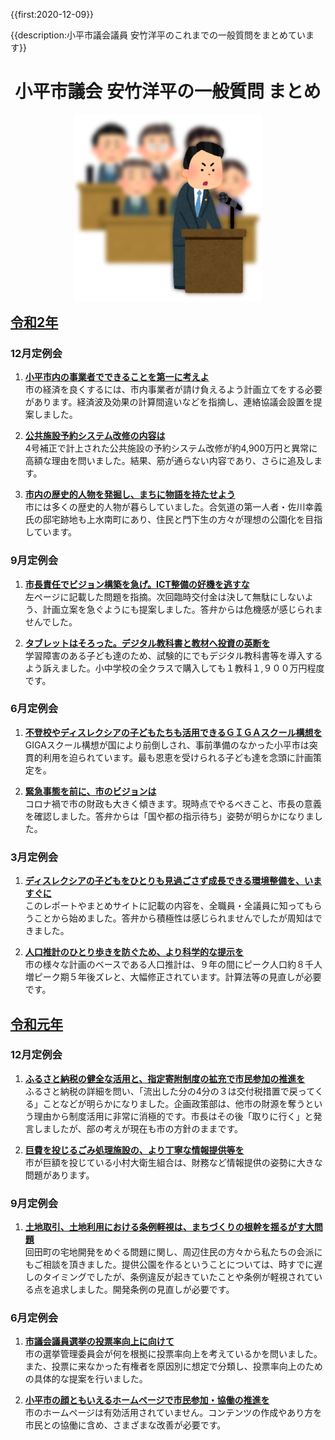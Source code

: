 {{first:2020-12-09}}

{{description:小平市議会議員 安竹洋平のこれまでの一般質問をまとめています}}

<style>
  h1 {
    text-align:center;
  }
  h2 {
    text-decoration: underline;
  }
  h2:first-of-type {
    margin: 0;
  }
</style>

# 小平市議会 安竹洋平の一般質問 まとめ

<p style="text-align:center">
<img src="./ippan-situmon.png" />
</p>


## 令和2年

### 12月定例会

1. **[小平市内の事業者でできることを第一に考えよ <i class="fa fa-caret-right" aria-hidden="true"></i>](./r2/12-gatu.md)**  
 市の経済を良くするには、市内事業者が請け負えるよう計画立てをする必要があります。経済波及効果の計算間違いなどを指摘し、連絡協議会設置を提案しました。

1. **[公共施設予約システム改修の内容は <i class="fa fa-caret-right" aria-hidden="true"></i>](./r2/12-gatu.md)**  
4号補正で計上された公共施設の予約システム改修が約4,900万円と異常に高額な理由を問いました。結果、筋が通らない内容であり、さらに追及します。

1. **[市内の歴史的人物を発掘し、まちに物語を持たせよう <i class="fa fa-caret-right" aria-hidden="true"></i>](./r2/12-gatu.md)**  
市には多くの歴史的人物が暮らしていました。合気道の第一人者・佐川幸義氏の邸宅跡地も上水南町にあり、住民と門下生の方々が理想の公園化を目指しています。

### 9月定例会
1. **[市長責任でビジョン構築を急げ。ICT整備の好機を逃すな <i class="fa fa-caret-right" aria-hidden="true"></i>](./r2/9-gatu.md)**  
左ページに記載した問題を指摘。次回臨時交付金は決して無駄にしないよう、計画立案を急ぐようにも提案しました。答弁からは危機感が感じられませんでした。

1. **[タブレットはそろった。デジタル教科書と教材へ投資の英断を <i class="fa fa-caret-right" aria-hidden="true"></i>](./r2/9-gatu.md)**  
学習障害のある子ども達のため、試験的にでもデジタル教科書等を導入するよう訴えました。小中学校の全クラスで購入しても１教科１,９００万円程度です。

### 6月定例会

1. **[不登校やディスレクシアの子どもたちも活用できるＧＩＧＡスクール構想を <i class="fa fa-caret-right" aria-hidden="true"></i>](./r2/6-gatu.md)**  
GIGAスクール構想が国により前倒しされ、事前準備のなかった小平市は突貫的利用を迫られています。最も恩恵を受けられる子ども達を念頭に計画策定を。

1. **[緊急事態を前に、市のビジョンは <i class="fa fa-caret-right" aria-hidden="true"></i>](./r2/6-gatu.md)**  
コロナ禍で市の財政も大きく傾きます。現時点でやるべきこと、市長の意義を確認しました。答弁からは「国や都の指示待ち」姿勢が明らかになりました。

### 3月定例会

1. **[ディスレクシアの子どもをひとりも見過ごさず成長できる環境整備を、いますぐに <i class="fa fa-caret-right" aria-hidden="true"></i>](./r2/3-gatu.md)**  
このレポートやまとめサイトに記載の内容を、全職員・全議員に知ってもらうことから始めました。答弁から積極性は感じられませんでしたが周知はできました。

1. **[人口推計のひとり歩きを防ぐため、より科学的な提示を <i class="fa fa-caret-right" aria-hidden="true"></i>](./r2/3-gatu.md)**  
市の様々な計画のベースである人口推計は、９年の間にピーク人口約８千人増ピーク期５年後ズレと、大幅修正されています。計算法等の見直しが必要です。

## 令和元年

### 12月定例会

1. **[ふるさと納税の健全な活用と、指定寄附制度の拡充で市民参加の推進を <i class="fa fa-caret-right" aria-hidden="true"></i>](./r1/12-gatu.md)**  
ふるさと納税の詳細を問い、「流出した分の4分の３は交付税措置で戻ってくる」ことなどが明らかになりました。企画政策部は、他市の財源を奪うという理由から制度活用に非常に消極的です。市長はその後「取りに行く」と発言しましたが、部の考えが現在も市の方針のままです。

1. **[巨費を投じるごみ処理施設の、より丁寧な情報提供等を <i class="fa fa-caret-right" aria-hidden="true"></i>](./r1/12-gatu.md)**  
市が巨額を投じている小村大衛生組合は、財務など情報提供の姿勢に大きな問題があります。

### 9月定例会

1. **[土地取引、土地利用における条例軽視は、まちづくりの根幹を揺るがす大問題 <i class="fa fa-caret-right" aria-hidden="true"></i>](./r1/9-gatu.md)**  
回田町の宅地開発をめぐる問題に関し、周辺住民の方々から私たちの会派にもご相談を頂きました。提供公園を作るということについては、時すでに遅しのタイミングでしたが、条例違反が起きていたことや条例が軽視されている点を追求しました。開発条例の見直しが必要です。


### 6月定例会

1. **[市議会議員選挙の投票率向上に向けて <i class="fa fa-caret-right" aria-hidden="true"></i>](./r1/6-gatu.md)**  
市の選挙管理委員会が何を根拠に投票率向上を考えているかを問いました。また、投票に来なかった有権者を原因別に想定で分類し、投票率向上のための具体的な提案を行いました。

1. **[小平市の顔ともいえるホームページで市民参加・協働の推進を <i class="fa fa-caret-right" aria-hidden="true"></i>](./r1/6-gatu.md)**  
市のホームページは有効活用されていません。コンテンツの作成やあり方を市民との協働に含め、さまざまな改善が必要です。

